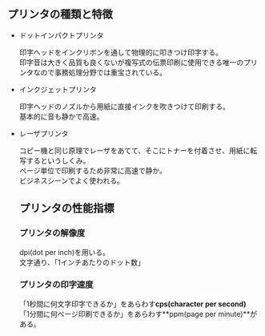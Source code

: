## プリンタの種類と特徴

- ドットインパクトプリンタ

  印字ヘッドをインクリボンを通して物理的に叩きつけ印字する。  
  印字音は大きく品質も良くないが複写式の伝票印刷に使用できる唯一のプリンタなので事務処理分野では重宝されている。

- インクジェットプリンタ

  印字ヘッドのノズルから用紙に直接インクを吹きつけて印刷する。  
  基本的に音も静かで高速。
- レーザプリンタ

  コピー機と同じ原理でレーザをあてて、そこにトナーを付着させ、用紙に転写するというしくみ。  
  ページ単位で印刷するため非常に高速で静か。  
  ビジネスシーンでよく使われる。

  ## プリンタの性能指標

  ### プリンタの解像度
  dpi(dot per inch)を用いる。  
  文字通り、「1インチあたりのドット数」

  ### プリンタの印字速度
  「1秒間に何文字印字できるか」をあらわす**cps(character per second)**  
  「1分間に何ページ印刷できるか」をあらわす**ppm(page per minute)**がある。